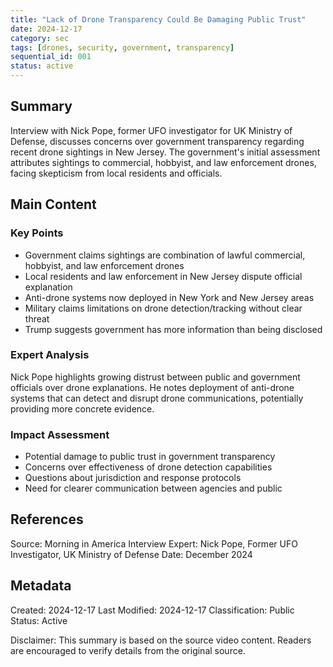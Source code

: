 ```yaml
---
title: "Lack of Drone Transparency Could Be Damaging Public Trust"
date: 2024-12-17
category: sec
tags: [drones, security, government, transparency]
sequential_id: 001
status: active
---
```


## Summary
Interview with Nick Pope, former UFO investigator for UK Ministry of Defense, discusses concerns over government transparency regarding recent drone sightings in New Jersey. The government's initial assessment attributes sightings to commercial, hobbyist, and law enforcement drones, facing skepticism from local residents and officials.

## Main Content

### Key Points
- Government claims sightings are combination of lawful commercial, hobbyist, and law enforcement drones
- Local residents and law enforcement in New Jersey dispute official explanation
- Anti-drone systems now deployed in New York and New Jersey areas
- Military claims limitations on drone detection/tracking without clear threat
- Trump suggests government has more information than being disclosed

### Expert Analysis
Nick Pope highlights growing distrust between public and government officials over drone explanations. He notes deployment of anti-drone systems that can detect and disrupt drone communications, potentially providing more concrete evidence.

### Impact Assessment
- Potential damage to public trust in government transparency
- Concerns over effectiveness of drone detection capabilities
- Questions about jurisdiction and response protocols
- Need for clearer communication between agencies and public

## References
Source: Morning in America Interview
Expert: Nick Pope, Former UFO Investigator, UK Ministry of Defense
Date: December 2024

## Metadata
Created: 2024-12-17
Last Modified: 2024-12-17
Classification: Public
Status: Active

Disclaimer: This summary is based on the source video content. Readers are encouraged to verify details from the original source.